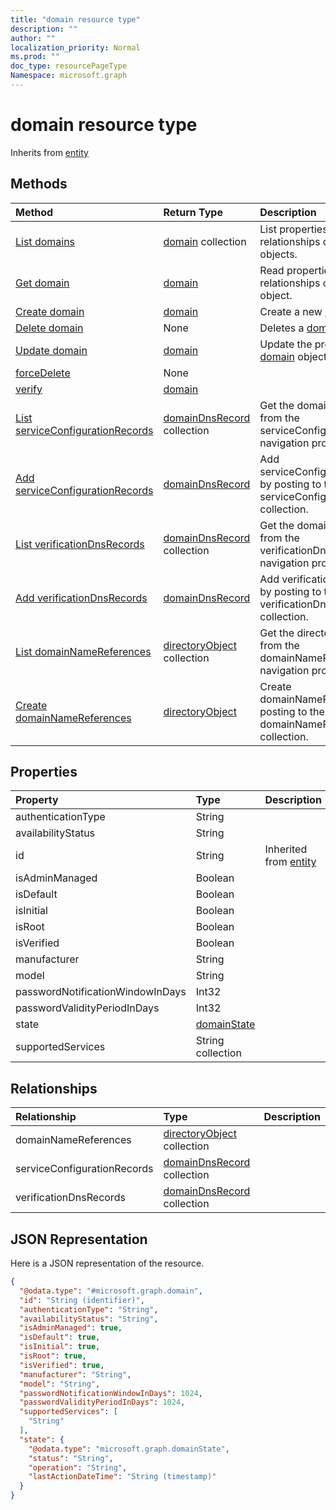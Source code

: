 ```yaml
---
title: "domain resource type"
description: ""
author: ""
localization_priority: Normal
ms.prod: ""
doc_type: resourcePageType
Namespace: microsoft.graph
---
```



# domain resource type




Inherits from [entity](../resources/entity.md)

## Methods
|Method|Return Type|Description|
|:---|:---|:---|
|[List domains](../api/domain-list.md)|[domain](../resources/domain.md) collection|List properties and relationships of the [domain](../resources/domain.md) objects.|
|[Get domain](../api/domain-get.md)|[domain](../resources/domain.md)|Read properties and relationships of the [domain](../resources/domain.md) object.|
|[Create domain](../api/domain-post-domains.md)|[domain](../resources/domain.md)|Create a new [domain](../resources/domain.md) object.|
|[Delete domain](../api/domain-delete.md)|None|Deletes a [domain](../resources/domain.md).|
|[Update domain](../api/domain-update.md)|[domain](../resources/domain.md)|Update the properties of a [domain](../resources/domain.md) object.|
|[forceDelete](../api/domain-forcedelete.md)|None||
|[verify](../api/domain-verify.md)|[domain](../resources/domain.md)||
|[List serviceConfigurationRecords](../api/domain-list-serviceconfigurationrecords.md)|[domainDnsRecord](../resources/domainDnsRecord.md) collection|Get the domainDnsRecords from the serviceConfigurationRecords navigation property.|
|[Add serviceConfigurationRecords](../api/domain-post-serviceconfigurationrecords.md)|[domainDnsRecord](../resources/domainDnsRecord.md)|Add serviceConfigurationRecords by posting to the serviceConfigurationRecords collection.|
|[List verificationDnsRecords](../api/domain-list-verificationdnsrecords.md)|[domainDnsRecord](../resources/domainDnsRecord.md) collection|Get the domainDnsRecords from the verificationDnsRecords navigation property.|
|[Add verificationDnsRecords](../api/domain-post-verificationdnsrecords.md)|[domainDnsRecord](../resources/domainDnsRecord.md)|Add verificationDnsRecords by posting to the verificationDnsRecords collection.|
|[List domainNameReferences](../api/domain-list-domainnamereferences.md)|[directoryObject](../resources/directoryObject.md) collection|Get the directoryObjects from the domainNameReferences navigation property.|
|[Create domainNameReferences](../api/domain-post-domainnamereferences.md)|[directoryObject](../resources/directoryObject.md)|Create domainNameReferences by posting to the domainNameReferences collection.|

## Properties
|Property|Type|Description|
|:---|:---|:---|
|authenticationType|String||
|availabilityStatus|String||
|id|String| Inherited from [entity](../resources/entity.md)|
|isAdminManaged|Boolean||
|isDefault|Boolean||
|isInitial|Boolean||
|isRoot|Boolean||
|isVerified|Boolean||
|manufacturer|String||
|model|String||
|passwordNotificationWindowInDays|Int32||
|passwordValidityPeriodInDays|Int32||
|state|[domainState](../resources/domainState.md)||
|supportedServices|String collection||

## Relationships
|Relationship|Type|Description|
|:---|:---|:---|
|domainNameReferences|[directoryObject](../resources/directoryObject.md) collection||
|serviceConfigurationRecords|[domainDnsRecord](../resources/domainDnsRecord.md) collection||
|verificationDnsRecords|[domainDnsRecord](../resources/domainDnsRecord.md) collection||

## JSON Representation
Here is a JSON representation of the resource.
<!-- {
  "blockType": "resource",
  "keyProperty": "id",
  "@odata.type": "microsoft.graph.domain",
  "baseType": "microsoft.graph.entity",
  "openType": false
}
-->
``` json
{
  "@odata.type": "#microsoft.graph.domain",
  "id": "String (identifier)",
  "authenticationType": "String",
  "availabilityStatus": "String",
  "isAdminManaged": true,
  "isDefault": true,
  "isInitial": true,
  "isRoot": true,
  "isVerified": true,
  "manufacturer": "String",
  "model": "String",
  "passwordNotificationWindowInDays": 1024,
  "passwordValidityPeriodInDays": 1024,
  "supportedServices": [
    "String"
  ],
  "state": {
    "@odata.type": "microsoft.graph.domainState",
    "status": "String",
    "operation": "String",
    "lastActionDateTime": "String (timestamp)"
  }
}
```

